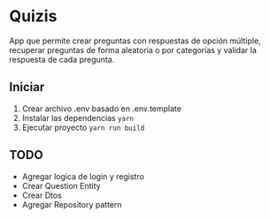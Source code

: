 # Quizis

App que permite crear preguntas con respuestas de opción múltiple, recuperar preguntas de forma aleatoria o por categorías y validar la respuesta de cada pregunta.

## Iniciar

1. Crear archivo .env basado en .env.template
2. Instalar las dependencias `yarn`
3. Ejecutar proyecto `yarn run build`

## TODO

- Agregar logica de login y registro
- Crear Question Entity
- Crear Dtos
- Agregar Repository pattern
